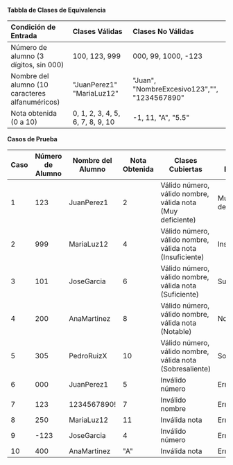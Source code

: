 
**Tabbla de Clases de Equivalencia**

| Condición de Entrada                               | Clases Válidas                   | Clases No Válidas                               |
| :------------------------------------------------- | :------------------------------- | :---------------------------------------------- |
| Número de alumno (3<br>dígitos, sin 000)           | 100, 123, 999                    | 000, 99, 1000, -123                             |
| Nombre del alumno (10<br>caracteres alfanuméricos) | "JuanPerez1"<br>"MariaLuz12"     | "Juan", "NombreExcesivo123","",<br>"1234567890" |
| Nota obtenida (0 a 10)                             | 0, 1, 2, 3, 4, 5, 6, 7, 8, 9, 10 | -1, 11, "A", "5.5"                              |

**Casos de Prueba**


| Caso | Número<br>de <br>Alumno | Nombre del<br>Alumno | Nota<br>Obtenida | Clases Cubiertas                                           | Salida<br>Esperada |
| ---- | ----------------------- | -------------------- | ---------------- | ---------------------------------------------------------- | ------------------ |
| 1    | 123                     | JuanPerez1           | 2                | Válido número, válido nombre, válida nota (Muy deficiente) | Muy<br>deficiente  |
| 2    | 999                     | MariaLuz12           | 4                | Válido número, válido nombre, válida nota (Insuficiente)   | Insuficiente       |
| 3    | 101                     | JoseGarcia           | 6                | Válido número, válido nombre, válida nota (Suficiente)     | Suficiente         |
| 4    | 200                     | AnaMartinez          | 8                | Válido número, válido nombre, válida nota (Notable)        | Notable            |
| 5    | 305                     | PedroRuizX           | 10               | Válido número, válido nombre, válida nota (Sobresaliente)  | Sobresaliente      |
| 6    | 000                     | JuanPerez1           | 5                | Inválido número                                            | Error              |
| 7    | 123                     | 1234567890!          | 7                | Inválido nombre                                            | Error              |
| 8    | 250                     | MariaLuz12           | 11               | Inválida nota                                              | Error              |
| 9    | -123                    | JoseGarcia           | 4                | Inválido número                                            | Error              |
| 10   | 400                     | AnaMartinez          | "A"              | Inválida nota                                              | Error              |
